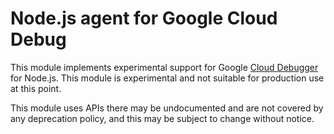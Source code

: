 # Node.js agent for Google Cloud Debug

This module implements experimental support for Google
[Cloud Debugger](https://cloud.google.com/tools/cloud-debugger/) for Node.js.
This module is experimental and not suitable for production use at this point.

This module uses APIs there may be undocumented and are not covered by any
deprecation policy, and this may be subject to change without notice.
